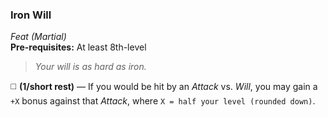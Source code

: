 ### Iron Will
*Feat (Martial)*  
**Pre-requisites:** At least 8th-level  

> *Your will is as hard as iron.*

◻️ **(1/short rest)** — If you would be hit by an *Attack* vs. *Will*, you may gain a `+X` bonus against that *Attack*, where `X = half your level (rounded down)`.
